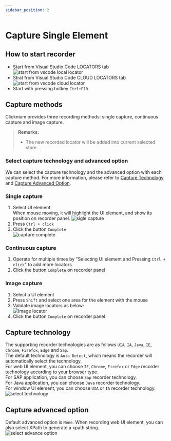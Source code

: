 ```yaml
---
sidebar_position: 2
---
```

# Capture Single Element

## How to start recorder
- Start from Visual Studio Code LOCATORS tab  
![start from vscode local locator](../../../img/start_recorder_from_vscode.png)
- Strat from Visual Studio Code CLOUD LOCATORS tab  
![start from vscode cloud locator](../../../img/start_recorder_from_cloud.png)
- Start with pressing hotkey `Ctrl+F10`  

## Capture methods

Clicknium provides three recording methods: single capture, continuous capture and image capture.

> **Remarks:**
>- The new recorded locator will be added into current selected store.

### Select capture technology and advanced option
We can select the capture technology and the advanced option with each capture method. For more information, please refer to [Capture Technology](#capture-technology) and [Capture Advanced Option](#capture-advanced-option).

### Single capture

1. Select UI element  
When mouse moving, it will highlight the UI element, and show its position on recorder panel.
![sigle capture](../../../img/recorder_single.png)
2. Press `Ctrl + click`
3. Click the button `Complete`  
![capture complete](../../../img/recorder_complete.png)

### Continuous capture

1. Operate for multiple times by "Selecting UI element and Pressing `Ctrl + click`" to add more locators
2. Click the button `Complete` on recorder panel

### Image capture

1. Select a UI element  
2. Press `Shift` and select one area for the element with the mouse
3. Validate image locators as below:  
![image locator](../../../img/record_image_locator.png)
4. Click the button `Complete` on recorder panel

## Capture technology

The supporting recorder technologies are as follows `UIA`, `IA`, `Java`, `IE`, `Chrome`, `Firefox`, `Edge` and `Sap`.  
The default technology is `Auto Detect`, which means the recorder will automatically select the technology.  
For web UI element, you can choose `IE`, `Chrome`, `Firefox` or `Edge` recorder technology according to your browser type.  
For SAP application, you can choose `Sap` recorder technology.  
For Java application, you can choose `Java` recorder technology.  
For window UI element, you can choose `UIA` or `IA` recorder technology.  
![select technology](../../../img/record_choose_tech.png) 

## Capture advanced option

Default advanced option is `None`. When recording web UI element, you can also select XPath to generate a xpath string.    
![select advance option](../../../img/record_choose_advance.png)